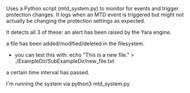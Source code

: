 Uses a Python script (mtd_system.py) to monitor for events and trigger protection changes.
It logs when an MTD event is triggered but might not actually be changing the protection settings as expected.

It detects all 3 of these:
an alert has been raised by the Yara engine.

a file has been added/modified/deleted in the filesystem.
* you can test this with: echo "This is a new file." > ./ExampleDir/SubExampleDir/new_file.txt

a certain time interval has passed.


I'm running the system via python3 mtd_system.py
